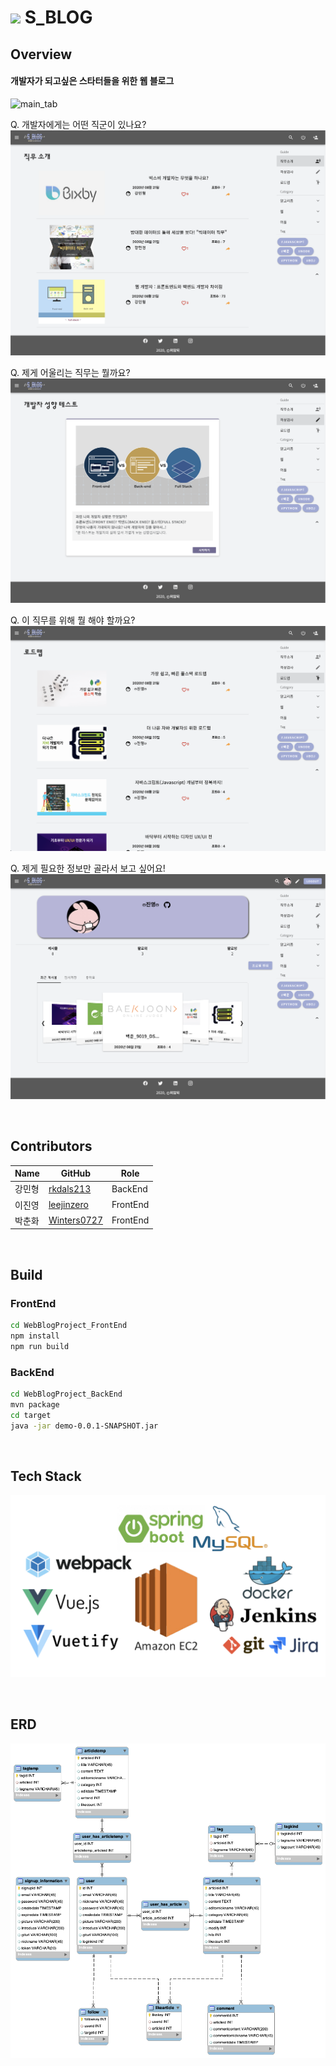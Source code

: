# <img src="./image/developer.ico" width='25px'> S_BLOG

## Overview

#### 개발자가 되고싶은 스타터들을 위한 웹 블로그

![main_tab](./image/main.gif)

Q. 개발자에게는 어떤 직군이 있나요?
![main](./image/job_introduction.png)

Q. 제게 어울리는 직무는 뭘까요?
![main](./image/test.png)

Q. 이 직무를 위해 뭘 해야 할까요?
![main](./image/roadmap.png)

Q. 제게 필요한 정보만 골라서 보고 싶어요!
![main](./image/my_page.png)

<br>

## Contributors

| Name   | GitHub                                        | Role     |
| ------ | --------------------------------------------- | -------- |
| 강민형 | [rkdals213](https://github.com/rkdals213)     | BackEnd  |
| 이진영 | [leejinzero](https://github.com/leejinzero)   | FrontEnd |
| 박춘화 | [Winters0727](https://github.com/Winters0727) | FrontEnd |

<br>

## Build

### FrontEnd

```sh
cd WebBlogProject_FrontEnd
npm install
npm run build
```

### BackEnd

```sh
cd WebBlogProject_BackEnd
mvn package
cd target
java -jar demo-0.0.1-SNAPSHOT.jar
```

<br>

## Tech Stack

![tech_stack](./image/tech_stack.png)

<br>

## ERD

![ERD](./image/ERD.png)
